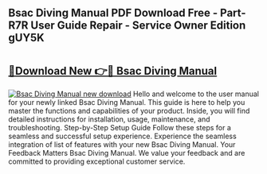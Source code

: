 ## Bsac Diving Manual PDF Download Free - Part-R7R User Guide Repair - Service Owner Edition gUY5K

# <h2><a href="http://cf23863.oget.top/?id=Bsac+Diving+Manual">🔗Download New 👉🔴 Bsac Diving Manual</a></h2>

[![Bsac Diving Manual new download](https://i.imgur.com/5g1atiW.png)](http://cf23863.oget.top/?id=Bsac+Diving+Manual)
Hello and welcome to the user manual for your newly linked Bsac Diving Manual. This guide is here to help you master the functions and capabilities of your product. Inside, you will find detailed instructions for installation, usage, maintenance, and troubleshooting. Step-by-Step Setup Guide Follow these steps for a seamless and successful setup experience. Experience the seamless integration of list of features with your new Bsac Diving Manual. Your Feedback Matters Bsac Diving Manual. We value your feedback and are committed to providing exceptional customer service.

